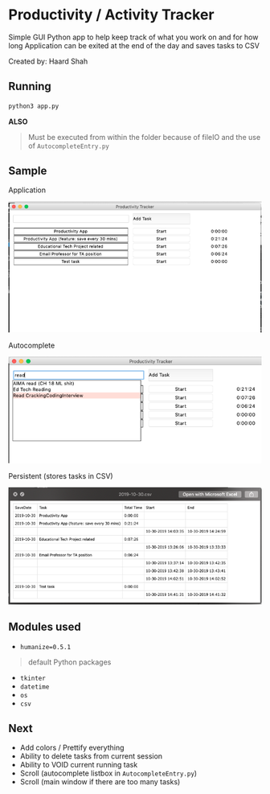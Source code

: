 # Productivity / Activity Tracker

Simple GUI Python app to help keep track of what you work on and for how long
Application can be exited at the end of the day and saves tasks to CSV

Created by: Haard Shah

## Running

```bash
python3 app.py
```

**ALSO**
> Must be executed from within the folder because of fileIO and the use of `AutocompleteEntry.py`

## Sample

Application


![Application](sample.png "Productivity App")

Autocomplete


![Autocomplete](autocomplete.png "Autocomplete Feature")

Persistent (stores tasks in CSV)


![csvSample](csvsample.png "Persistent Storage")

## Modules used
- `humanize=0.5.1`

> default Python packages
- `tkinter`
- `datetime`
- `os`
- `csv`

## Next

- Add colors / Prettify everything
- Ability to delete tasks from current session
- Ability to VOID current running task
- Scroll (autocomplete listbox in `AutocompleteEntry.py`)
- Scroll (main window if there are too many tasks)
